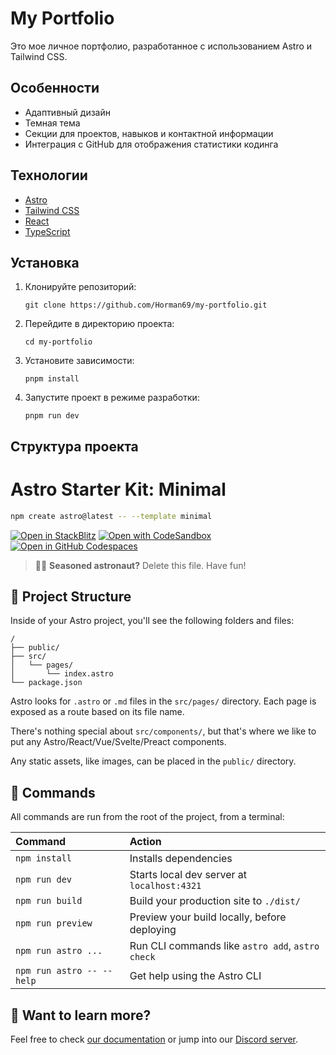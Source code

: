 # My Portfolio

Это мое личное портфолио, разработанное с использованием Astro и Tailwind CSS.

## Особенности

- Адаптивный дизайн
- Темная тема
- Секции для проектов, навыков и контактной информации
- Интеграция с GitHub для отображения статистики кодинга

## Технологии

- [Astro](https://astro.build/)
- [Tailwind CSS](https://tailwindcss.com/)
- [React](https://reactjs.org/)
- [TypeScript](https://www.typescriptlang.org/)

## Установка

1. Клонируйте репозиторий:
   ```
   git clone https://github.com/Horman69/my-portfolio.git
   ```
2. Перейдите в директорию проекта:
   ```
   cd my-portfolio
   ```
3. Установите зависимости:
   ```
   pnpm install
   ```
4. Запустите проект в режиме разработки:
   ```
   pnpm run dev
   ```

## Структура проекта


# Astro Starter Kit: Minimal

```sh
npm create astro@latest -- --template minimal
```

[![Open in StackBlitz](https://developer.stackblitz.com/img/open_in_stackblitz.svg)](https://stackblitz.com/github/withastro/astro/tree/latest/examples/minimal)
[![Open with CodeSandbox](https://assets.codesandbox.io/github/button-edit-lime.svg)](https://codesandbox.io/p/sandbox/github/withastro/astro/tree/latest/examples/minimal)
[![Open in GitHub Codespaces](https://github.com/codespaces/badge.svg)](https://codespaces.new/withastro/astro?devcontainer_path=.devcontainer/minimal/devcontainer.json)

> 🧑‍🚀 **Seasoned astronaut?** Delete this file. Have fun!

## 🚀 Project Structure

Inside of your Astro project, you'll see the following folders and files:

```text
/
├── public/
├── src/
│   └── pages/
│       └── index.astro
└── package.json
```

Astro looks for `.astro` or `.md` files in the `src/pages/` directory. Each page is exposed as a route based on its file name.

There's nothing special about `src/components/`, but that's where we like to put any Astro/React/Vue/Svelte/Preact components.

Any static assets, like images, can be placed in the `public/` directory.

## 🧞 Commands

All commands are run from the root of the project, from a terminal:

| Command                   | Action                                           |
| :------------------------ | :----------------------------------------------- |
| `npm install`             | Installs dependencies                            |
| `npm run dev`             | Starts local dev server at `localhost:4321`      |
| `npm run build`           | Build your production site to `./dist/`          |
| `npm run preview`         | Preview your build locally, before deploying     |
| `npm run astro ...`       | Run CLI commands like `astro add`, `astro check` |
| `npm run astro -- --help` | Get help using the Astro CLI                     |

## 👀 Want to learn more?

Feel free to check [our documentation](https://docs.astro.build) or jump into our [Discord server](https://astro.build/chat).
